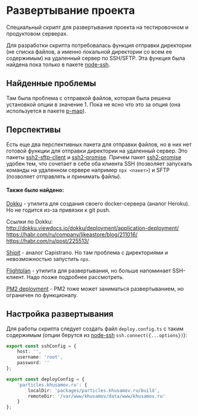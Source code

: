 Развертывание проекта
=====================

Специальный скрипт для развертывания проекта на тестировочном и продуктовом серверах.

Для разработки скрипта потребовалась функция отправки директории (не списка файлов, 
а именно локальной директории со всем ее содержимым) на удаленный сервер по SSH/SFTP.
Эта функция была найдена пока только в пакете [node-ssh](node-ssh).

Найденные проблемы
------------------

Там была проблема с отправкой файлов, которая была решена установкой опции в значение 1.
Пока не ясно что это за опция (она используется в пакете [p-map](p-map)).

Перспективы
-----------

Есть еще два перспективных пакета для отправки файлов, но в них нет готовой функции 
для отправки директории на удаленный сервер. Это пакеты [ssh2-sftp-client](ssh2-sftp-client) 
и [ssh2-promise](ssh2-promise). Причем пакет [ssh2-promise](ssh2-promise) удобен тем, что
сочетает в себе оба клиента SSH (позволяет запускать команды на удаленном сервере
например `npx <пакет>`) и SFTP (позволяет отправлять и принимать файлы).

#### Также было найдено:

[Dokku](dokku) - утилита для создания своего docker-сервера (аналог Heroku). 
Но не годится из-за привязки к git push.

Ссылки по Dokku:    
http://dokku.viewdocs.io/dokku/deployment/application-deployment/  
https://habr.com/ru/company/likeastore/blog/211016/  
https://habr.com/ru/post/225513/  

[Shipit](shipit) - аналог Capistrano. Но там проблема с директориями 
и невозможностью запустить `npx`.

[Flightplan](flightplan) - утилита для развертывания, но больше напоминает SSH-клиент. 
Надо позже подробнее рассмотреть.

[PM2 deployment](pm2deployment) - PM2 тоже может заниматься развертыванием, но ограничен по функционалу.


Настройка развертывания
-----------------------

Для работы скрипта следует создать файл `deploy.config.ts` с таким 
содержимым (опции берутся из [node-ssh](node-ssh) `ssh.connect({...options})`):

```typescript
export const sshConfig = {
	host: '',
	username: 'root',
	password: ''
};

export const deployConfig = {
	'particles.khusamov.ru': {
		localDir: 'packages/particles.khusamov.ru/build',
		remoteDir: '/var/www/khusamov/data/www/khusamov.ru'
	}
};
```

[node-ssh]: https://www.npmjs.com/package/node-ssh
[p-map]: https://www.npmjs.com/package/p-map

[ssh2-sftp-client]: https://www.npmjs.com/package/ssh2-sftp-client
[ssh2-promise]: https://www.npmjs.com/package/ssh2-promise

[flightplan]: https://github.com/pstadler/flightplan
[dokku]: https://github.com/dokku/dokku
[shipit]: https://github.com/shipitjs/shipit
[pm2deployment]: http://pm2.keymetrics.io/docs/usage/deployment/